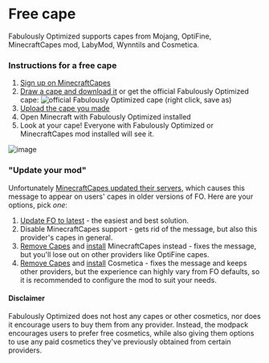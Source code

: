 # Free cape

Fabulously Optimized supports capes from Mojang, OptiFine, MinecraftCapes mod, LabyMod, Wynntils and Cosmetica.

### Instructions for a free cape

1. [Sign up on MinecraftCapes](https://minecraftcapes.net/account/login)
2. [Draw a cape and download it](https://minecraftcapes.net/gallery/cape-editor) or get the official Fabulously Optimized cape: ![official Fabulously Optimized cape](https://github.com/Fabulously-Optimized/fabulously-optimized/raw/main/cape.png) (right click, save as)
3. [Upload the cape you made](https://minecraftcapes.net/upload-cape)
4. Open Minecraft with Fabulously Optimized installed
5. Look at your cape! Everyone with Fabulously Optimized or MinecraftCapes mod installed will see it.

![image](https://user-images.githubusercontent.com/8611110/230607851-3ddd87c5-fe74-4bc4-8484-9cca5ceffc64.png)

### "Update your mod"

Unfortunately [MinecraftCapes updated their servers](https://github.com/CaelTheColher/Capes/issues/118), which causes this message to appear on users' capes in older versions of FO. Here are your options, pick _one_:

1. [Update FO to latest](update-instructions.md) - the easiest and best solution.
2. Disable MinecraftCapes support - gets rid of the message, but also this provider's capes in general.
3. [Remove Capes](disabling-mods.md) and [install](adding-more-mods.md) MinecraftCapes instead - fixes the message, but you'll lose out on other providers like OptiFine capes.
4. [Remove Capes](disabling-mods.md) and [install](adding-more-mods.md) Cosmetica - fixes the message and keeps other providers, but the experience can highly vary from FO defaults, so it is recommended to configure the mod to suit your needs.

#### Disclaimer

Fabulously Optimized does not host any capes or other cosmetics, nor does it encourage users to buy them from any provider. Instead, the modpack encourages users to prefer free cosmetics, while also giving them options to use any paid cosmetics they've previously obtained from certain providers.
